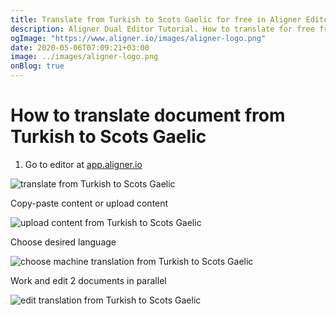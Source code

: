 ```yaml
---
title: Translate from Turkish to Scots Gaelic for free in Aligner Editor
description: Aligner Dual Editor Tutorial. How to translate for free from Turkish to Scots Gaelic. Aligner is multilingual document management platform. 
ogImage: "https://www.aligner.io/images/aligner-logo.png"
date: 2020-05-06T07:09:21+03:00
image: ../images/aligner-logo.png
onBlog: true
---
```


# How to translate document from Turkish to Scots Gaelic

1. Go to editor at [app.aligner.io](https://app.aligner.io "Aligner App web page")

![translate from Turkish to Scots Gaelic](../aligner-blank-editor.png "translate from Turkish to Scots Gaelic")

Copy-paste content or upload content

![upload content from Turkish to Scots Gaelic](../aligner-uploaded-document.png "upload content from Turkish to Scots Gaelic")

Choose desired language

![choose machine translation from Turkish to Scots Gaelic](../aligner-language-dropdown.png "choose machine translation from Turkish to Scots Gaelic")

Work and edit 2 documents in parallel

![edit translation from Turkish to Scots Gaelic](../aligner-double-sitded-editor.png "edit translation from Turkish to Scots Gaelic")

